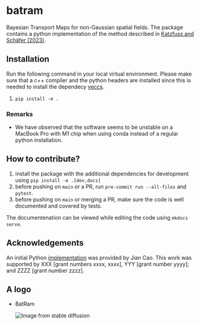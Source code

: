 # batram

Bayesian Transport Maps for non-Gaussian spatial fields. The package contains a
python implementation of the method described in [Katzfuss and Schäfer
(2023)](https://doi.org/10.1080/01621459.2023.2197158).

## Installation

Run the following command in your local virtual environment. Please make sure
that a c++ compiler and the python headers are installed since this is needed to
install the dependecy [veccs](https://github.com/katzfuss-group/veccs).

1. `pip install -e .`

### Remarks

- We have observed that the software seems to be unstable on a MacBook Pro with
  M1 chip when using conda instead of a regular python installation.


## How to contribute?

1. install the package with the additional dependencies for development using
   `pip install -e .[dev,docs]`
2. before pushing on `main` or a PR, run `pre-commit run --all-files` and
   `pytest`.
3. before pushing on `main` or merging a PR, make sure the code is well
   documented and covered by tests.

The documentenation can be viewed while editing the code using `mkdocs serve`.

## Acknowledgements

An initial Python
[implementation](https://github.com/katzfuss-group/BaTraMaSpa_py) was provided
by Jian Cao. This work was supported by XXX [grant numbers xxxx, xxxx], YYY
[grant number yyyy]; and ZZZZ [grant number zzzz].

## A logo

- BatRam

  ![Image from stable diffusion](https://user-images.githubusercontent.com/603509/228377927-bbdf6cde-80cf-455b-8633-b7638e1b0327.png)
